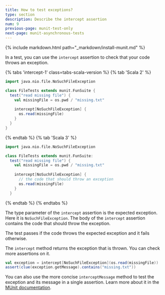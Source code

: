 ```yaml
---
title: How to test exceptions?
type: section
description: Describe the intercept assertion
num: 9
previous-page: munit-test-only
next-page: munit-asynchronous-tests
---
```


{% include markdown.html path="_markdown/install-munit.md" %}

In a test, you can use the `intercept` assertion to check that your code throws an exception.

{% tabs 'intercept-1' class=tabs-scala-version %}
{% tab 'Scala 2' %}
```scala
import java.nio.file.NoSuchFileException

class FileTests extends munit.FunSuite {
  test("read missing file") {
    val missingFile = os.pwd / "missing.txt"
    
    intercept[NoSuchFileException] { 
      os.read(missingFile)
    }
  }
}
```
{% endtab %}
{% tab 'Scala 3' %}
```scala
import java.nio.file.NoSuchFileException

class FileTests extends munit.FunSuite:
  test("read missing file") {
    val missingFile = os.pwd / "missing.txt"
    
    intercept[NoSuchFileException] {
      // the code that should throw an exception
      os.read(missingFile)
    }
  }
```
{% endtab %}
{% endtabs %}

The type parameter of the `intercept` assertion is the expected exception.
Here it is `NoSuchFileException`.
The body of the `intercept` assertion contains the code that should throw the exception.

The test passes if the code throws the expected exception and it fails otherwise.

The `intercept` method returns the exception that is thrown.
You can check more assertions on it.

```scala
val exception = intercept[NoSuchFileException](os.read(missingFile))
assert(clue(exception.getMessage).contains("missing.txt"))
```

You can also use the more concise `interceptMessage` method to test the exception and its message in a single assertion.
Learn more about it in the [MUnit documentation](https://scalameta.org/munit/docs/assertions.html#interceptmessage).
